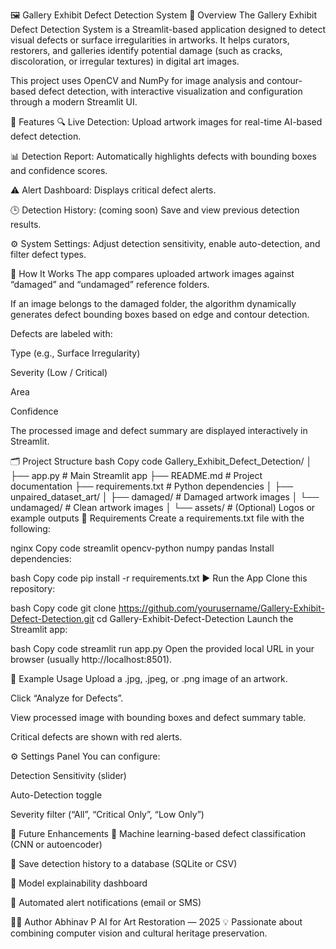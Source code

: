 🖼️ Gallery Exhibit Defect Detection System
📘 Overview
The Gallery Exhibit Defect Detection System is a Streamlit-based application designed to detect visual defects or surface irregularities in artworks. It helps curators, restorers, and galleries identify potential damage (such as cracks, discoloration, or irregular textures) in digital art images.

This project uses OpenCV and NumPy for image analysis and contour-based defect detection, with interactive visualization and configuration through a modern Streamlit UI.

🚀 Features
🔍 Live Detection: Upload artwork images for real-time AI-based defect detection.

📊 Detection Report: Automatically highlights defects with bounding boxes and confidence scores.

⚠️ Alert Dashboard: Displays critical defect alerts.

🕒 Detection History: (coming soon) Save and view previous detection results.

⚙️ System Settings: Adjust detection sensitivity, enable auto-detection, and filter defect types.

🧠 How It Works
The app compares uploaded artwork images against “damaged” and “undamaged” reference folders.

If an image belongs to the damaged folder, the algorithm dynamically generates defect bounding boxes based on edge and contour detection.

Defects are labeled with:

Type (e.g., Surface Irregularity)

Severity (Low / Critical)

Area

Confidence

The processed image and defect summary are displayed interactively in Streamlit.

🗂️ Project Structure
bash
Copy code
Gallery_Exhibit_Defect_Detection/
│
├── app.py                    # Main Streamlit app
├── README.md                 # Project documentation
├── requirements.txt          # Python dependencies
│
├── unpaired_dataset_art/
│   ├── damaged/              # Damaged artwork images
│   └── undamaged/            # Clean artwork images
│
└── assets/                   # (Optional) Logos or example outputs
🧩 Requirements
Create a requirements.txt file with the following:

nginx
Copy code
streamlit
opencv-python
numpy
pandas
Install dependencies:

bash
Copy code
pip install -r requirements.txt
▶️ Run the App
Clone this repository:

bash
Copy code
git clone https://github.com/yourusername/Gallery-Exhibit-Defect-Detection.git
cd Gallery-Exhibit-Defect-Detection
Launch the Streamlit app:

bash
Copy code
streamlit run app.py
Open the provided local URL in your browser (usually http://localhost:8501).

🧪 Example Usage
Upload a .jpg, .jpeg, or .png image of an artwork.

Click “Analyze for Defects”.

View processed image with bounding boxes and defect summary table.

Critical defects are shown with red alerts.

⚙️ Settings Panel
You can configure:

Detection Sensitivity (slider)

Auto-Detection toggle

Severity filter (“All”, “Critical Only”, “Low Only”)

🧱 Future Enhancements
🧭 Machine learning-based defect classification (CNN or autoencoder)

💾 Save detection history to a database (SQLite or CSV)

🧠 Model explainability dashboard

📩 Automated alert notifications (email or SMS)

🧑‍💻 Author
Abhinav P
AI for Art Restoration — 2025
💡 Passionate about combining computer vision and cultural heritage preservation.

